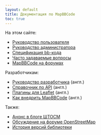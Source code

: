 ```yaml
---
layout: default
title: Документация по MapBBCode
toc: true
---
```


На этом сайте:

* [Руководство пользователя](guide.html)
* [Руководство администратора](admin.html)
* [Спецификация bb-кода](bbcode.html)
* [Часто задаваемые вопросы](faq.html)
* [MapBBCode на форумах](forums.html)

Разработчикам:

* [Руководство разработчика](../tutorial.html) (англ.)
* [Справочник по API](../api.html) (англ.)
* [Плагины для Leaflet](../leaflet.html) (англ.)
* [Как внедрить MapBBCode](../embedding.html) (англ.)

Также:

* [Анонс в блоге ШТОСМ](http://shtosm.ru/all/karty-dlya-vseh-darom/)
* [Обсуждение на форуме OpenStreetMap](http://forum.openstreetmap.org/viewtopic.php?id=23076)
* [История версий библиотеки](https://github.com/MapBBCode/mapbbcode/blob/master/CHANGELOG.md)
